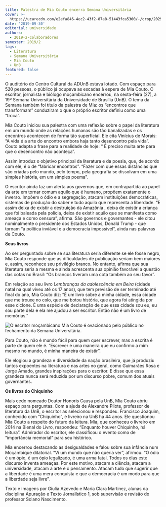 ```yaml
---
title: Palestra de Mia Couto encerra Semana Universitária
cover: >-
  https://ucarecdn.com/e2efa846-4ec2-43f2-87a8-51443fca5300/-/crop/2029x1331/0,397/-/preview/-/enhance/19/
date: '2019-09-30'
editorial: universidade
authors:
  - 2019-2-colaboradores
semester: 2019/2
tags:
  - Literatura
  - Semana Universitária
  - Mia Couto
  - UnB
featured: false
---
```

O auditório do Centro Cultural da ADUnB estava lotado. Com espaço para 520 pessoas, o público já ocupava as escadas à espera de Mia Couto. O escritor, jornalista e biólogo moçambicano encerrou, na sexta-feira (27), a 19º Semana Universitária da Universidade de Brasília (UnB). O tema da Semana também foi título da palestra de Mia: os “encontros que transformam” conduziram o que o próprio escritor definiu como uma “troca”.

Mia Couto iniciou sua palestra com uma reflexão sobre o papel da literatura em um mundo onde as relações humanas são tão banalizadas e os encontros acontecem de forma tão superficial. Ele cita Vinícius de Morais: “A vida é a arte do encontro embora haja tanto desencontro pela vida”. Couto adapta a frase para a realidade de hoje: “ É preciso muita arte para que o desencontro não aconteça”.

Assim introduz o objetivo principal da literatura e da poesia, que, de acordo com ele, é o de “fabricar encontros”. “Fazer com que essas distâncias que são criadas pelo mundo, pelo tempo, pela geografia se dissolvam em uma simples história, em um simples poema”.

O escritor ainda faz um alerta aos governos que, em contrapartida ao papel da arte em tornar comum aquilo que é humano, propõem exatamente o inverso. Impõem o ódio e a segregação, atacam instituições democráticas, sistemas de produção do saber e tudo aquilo que representa a liberdade. “E assim deixa de existir a destruição da Amazônia , deixa de existir a criança que foi baleada pela polícia, deixa de existir aquilo que se manifesta como ameaça e como censura”, afirma. São governos e governantes - ele citou nominalmente o presidente dos Estados Unidos, Donald Trump - que tornam “a política inviável e a democracia impossível”, ainda nas palavras de Couto.



**Seus livros**

Ao ser perguntado sobre se sua literatura seria diferente se ele fosse negro, Mia Couto responde que as dificuldades de publicação seriam bem maiores e, assim, reconhece seu privilégio branco. No entanto, afirma que sua literatura seria a mesma e ainda acrescenta sua opinião favorável a questão das cotas no Brasil: “Os brancos tiveram uma cota também ao seu favor”.

Em relação ao seu livro _Lembranças da adolescência em Beira_ (cidade natal na qual viveu até os 17 anos), que tem previsão de ser terminado até final do ano, Mia Couto diz: “É um livro sobre a minha cidade, essa cidade que me trouxe no colo, que me botou história, que agora foi atingida por esse ciclone. É uma espécie de declaração de que essa cidade sou eu, eu sou parte dela e ela me ajudou a ser escritor. Então não é um livro de memórias.”

![O escritor moçambicano Mia Couto é ovacionado pelo público no fechamento da Semana Universitária.](https://ucarecdn.com/5207c72d-93d5-4838-b219-b2c6a18c6120/-/crop/2248x1368/248,360/-/preview/-/enhance/19/-/sharp/6/ "O escritor moçambicano Mia Couto é ovacionado pelo público no fechamento da Semana Universitária.")

Para Couto, não é mundo fácil para quem quer escrever, mas a escrita é parte de quem ele é. “Escrever é uma maneira que eu confirmo a mim mesmo no mundo, é minha maneira de existir”.

Ele elogiou a grandeza e diversidade da nação brasileira, que já produziu tantos expoentes na literatura e nas artes no geral, como Guimarães Rosa e Jorge Amado, grandes inspirações para o escritor. E disse que essa grandeza nunca será reduzida por um discurso pobre, comum dos atuais governantes.



**Os livros do Chiquinho**

Mais cedo nomeado Doutor Honoris Causa pela UnB, Mia Couto abriu espaço para perguntas. Com a ajuda de Alexandre Pilote, professor de literatura da UnB, o escritor as selecionou e respondeu. Francisco Joaquim, conhecido com “Chiquinho”, é livreiro na UnB há 44 anos. Ele questionou Mia Couto a respeito do futuro da leitura. Mia, que conheceu o livreiro em 2014 na Bienal do Livro, respondeu: “Enquanto houver Chiquinho, há leitura”. Admirador do escritor, ele classificou o evento como de “importância memorial” para seu histórico.

Mia encerrou destacando as desigualdades e falou sobre sua infância num Moçambique ditatorial. “Vi um mundo que não queria ver”, afirmou. “O ódio é um ópio, é um ópio legalizado, é uma arma fatal. Todos os dias este discurso inventa ameaças. Por este motivo, atacam a ciência, atacam a universidade, atacam a arte e o pensamento. Atacam tudo que sugerir que a liberdade é uma mera conquista e que a democracia é um modo para que a liberdade seja livre”.

Texto e imagens por Giulia Azevedo e Maria Clara Martinez, alunas da disciplina Apuração e Texto Jornalístico 1, sob supervisão e revisão do professor Solano Nascimento.
